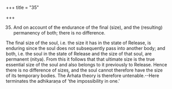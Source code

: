 +++
title = "35"

+++


35. And on account of the endurance of the final (size), and the (resulting) permanency of both; there is no difference.

The final size of the soul, i.e. the size it has in the state of Release, is enduring since the soul does not subsequently pass into another body; and both, i.e. the soul in the state of Release and the size of that soul, are permanent (nitya). From this it follows that that ultimate size is the true essential size of the soul and also belongs to it previously to Release. Hence there is no difference of sizes, and the soul cannot therefore have the size of its temporary bodies. The Ārhata theory is therefore untenable.--Here terminates the adhikaraṇa of 'the impossibility in one.'

